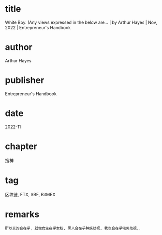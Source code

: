# title
White Boy. (Any views expressed in the below are… | by Arthur Hayes | Nov, 2022 | Entrepreneur's Handbook

# author
Arthur Hayes

# publisher
Entrepreneur's Handbook

# date
2022-11

# chapter
搜神

# tag
区块链, FTX, SBF, BitMEX

# remarks
`所以真的会在乎. 就像女生在乎女权, 黑人会在乎种族歧视, 我也会在乎宅男歧视..`
